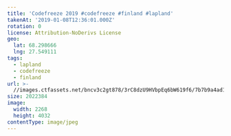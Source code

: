 ```yaml
---
title: 'Codefreeze 2019 #codefreeze #finland #lapland'
takenAt: '2019-01-08T12:36:01.000Z'
rotation: 0
license: Attribution-NoDerivs License
geo:
  lat: 68.298666
  lng: 27.549111
tags:
  - lapland
  - codefreeze
  - finland
url: >-
  //images.ctfassets.net/bncv3c2gt878/3rC8dzU9HVbpEq6bW619f6/7b7b9a4ad113a6d8102a6e85830b4840/codefreeze-2019-codefreeze-finland-lapland_31796858587_o
size: 2022384
image:
  width: 2268
  height: 4032
contentType: image/jpeg
---
```


